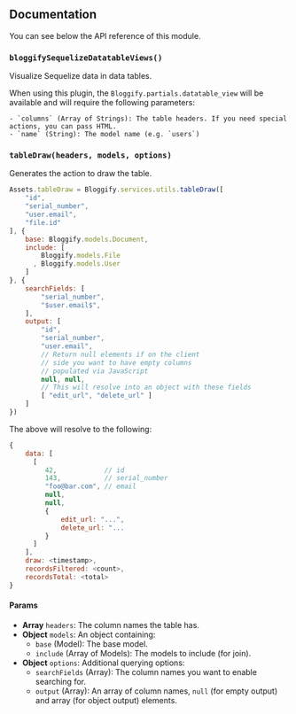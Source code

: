 ## Documentation

You can see below the API reference of this module.

### `bloggifySequelizeDatatableViews()`
Visualize Sequelize data in data tables.

When using this plugin, the `Bloggify.partials.datatable_view` will be
available and will require the following parameters:

    - `columns` (Array of Strings): The table headers. If you need special actions, you can pass HTML.
    - `name` (String): The model name (e.g. `users`)

### `tableDraw(headers, models, options)`
Generates the action to draw the table.

```js
Assets.tableDraw = Bloggify.services.utils.tableDraw([
    "id",
    "serial_number",
    "user.email",
    "file.id"
], {
    base: Bloggify.models.Document,
    include: [
        Bloggify.models.File
      , Bloggify.models.User
    ]
}, {
    searchFields: [
        "serial_number",
        "$user.email$",
    ],
    output: [
        "id",
        "serial_number",
        "user.email",
        // Return null elements if on the client
        // side you want to have empty columns
        // populated via JavaScript
        null, null,
        // This will resolve into an object with these fields
        [ "edit_url", "delete_url" ]
    ]
})
```

The above will resolve to the following:

```js
{
    data: [
      [
         42,            // id
         143,           // serial_number
         "foo@bar.com", // email
         null,
         null,
         {
             edit_url: "...",
             delete_url: "...
         }
      ]
    ],
    draw: <timestamp>,
    recordsFiltered: <count>,
    recordsTotal: <total>
}
```

#### Params

- **Array** `headers`: The column names the table has.
- **Object** `models`: An object containing:
     - `base` (Model): The base model.
     - `include` (Array of Models): The models to include (for join).
- **Object** `options`: Additional querying options:
     - `searchFields` (Array): The column names you want to enable searching for.
     - `output` (Array): An array of column names, `null` (for empty output) and array (for object output) elements.

